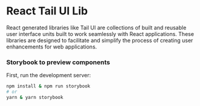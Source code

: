 # React Tail UI Lib

React generated libraries like Tail UI are collections of built and reusable user interface units built to work seamlessly with React applications. These libraries are designed to facilitate and simplify the process of creating user enhancements for web applications.

### Storybook to preview components

First, run the development server:

```bash
npm install & npm run storybook
# or
yarn & yarn storybook
```
